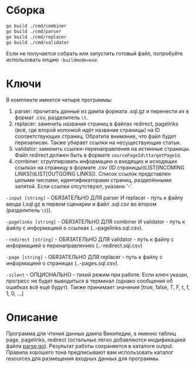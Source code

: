 # Сборка
```bash
go build ./cmd/combiner
go build ./cmd/parser
go build ./cmd/replacer
go build ./cmd/validator
```
Если не получается собрать или запустить готовый файл, попробуйте использовать опцию `-buildmode=exe`.

# Ключи
В комплекте имеется четыре программы:
1. parser: прочитать данные из дампа формата .sql.gz и перенести их в формат .csv, разделитель `\t`.
2. replacer: заменить названия страниц в файлах redirect, pagelinks (всё, где второй колонкой идёт название страницы) на ID соответствующих страниц. Обратите внимание, что файл будет перезаписан. Также убирает ссылки на несуществующие статьи.
3. validator: заменить ссылки-перенаправления на истинные страницы.  Файл redirect должен быть в формате `sourcePageId\ttargetPageId`.
4. combiner: сгруппировать информацию о входящих и исходящих ссылках на страницу в формате .csv (ID страницы\tLIST[INCOMING LINKS]\tLIST[OUTGOING LINKS]). Список ссылок представлен целыми числами, идентификаторами страниц, разделёнными запятой. Если ссылки отсутствуют, указано '-'.

`-input [string]` - ОБЯЗАТЕЛЬНО ДЛЯ parser И replacer - путь к файлу ввода (.sql.gz в первом сценарии и файл .sql.csv во втором (разделитель `\t`)).

`-pagelinks [string]` - ОБЯЗАТЕЛЬНО ДЛЯ combiner И validator - путь к файлу с информацией о ссылках (..-pagelinks.sql.csv).

`-redirect [string]` - ОБЯЗАТЕЛЬНО ДЛЯ validator - путь к файлу с информацией о перенаправлениях (..-redirect.sql.csv)

`-page [string]` - ОБЯЗАТЕЛЬНО ДЛЯ replacer - путь к файлу с информацией о страницах (..-pages.sql.csv).

`-silent` - ОПЦИОНАЛЬНО - тихий режим при работе. Если ключ указан, прогресс не будет выводиться в терминал (однако сообщения об ошибках всё ещё будут). Также принимает значения [true, false, T, F, t, f, 1, 0, ...]

# Описание
Программа для чтения данных дампа Википедии, а именно таблиц page, pagelinks, redirect (остальные легко добавляются модификацией файла [parse.go](internal/parse/parse.go)).
Результат работы сохраняется в каталоге output. Правила хорошего тона предписывают вам использовать каталог resources для размещения входных данных для программы.
